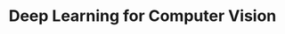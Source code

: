 ---
title: "Deep Learning for Computer Vision"
draft: true
menu:
  sidebar:
    name: Deep Learning & CV
    identifier: dlcv
    parent: teaching
    weight: 20
---